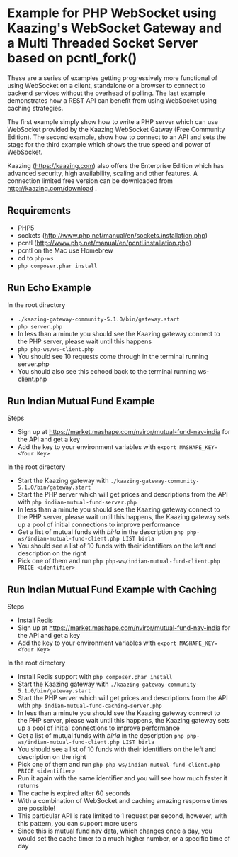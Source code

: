 Example for PHP WebSocket using Kaazing's WebSocket Gateway and a Multi Threaded Socket Server based on pcntl_fork()
====================

These are a series of examples getting progressively more functional of using WebSocket on a client, standalone or a browser to connect to backend services without the overhead of polling. The last example demonstrates how a REST API can benefit from using WebSocket using caching strategies.

The first example simply show how to write a PHP server which can use WebSocket provided by the Kaazing WebSocket Gatway (Free Community Edition). The second example, show how to connect to an API and sets the stage for the third example which shows the true speed and power of WebSocket.

Kaazing (https://kaazing.com) also offers the Enterprise Edition which has advanced security, high availability, scaling and other features. A connection limited free version can be downloaded from http://kaazing.com/download .

Requirements
---------------------
* PHP5	
* sockets (http://www.php.net/manual/en/sockets.installation.php)
* pcntl (http://www.php.net/manual/en/pcntl.installation.php)
* pcntl on the Mac use Homebrew
* cd to `php-ws`
* `php composer.phar install`

Run Echo Example
---------------------
In the root directory
* `./kaazing-gateway-community-5.1.0/bin/gateway.start` 
* `php server.php`
* In less than a minute you should see the Kaazing gateway connect to the PHP server, please wait until this happens
* `php php-ws/ws-client.php`
* You should see 10 requests come through in the terminal running server.php
* You should also see this echoed back to the terminal running ws-client.php

Run Indian Mutual Fund Example
------------------------------
Steps
* Sign up at https://market.mashape.com/nviror/mutual-fund-nav-india for the API and get a key
* Add the key to your environment variables with `export MASHAPE_KEY=<Your Key>`

In the root directory
* Start the Kaazing gateway with `./kaazing-gateway-community-5.1.0/bin/gateway.start` 
* Start the PHP server which will get prices and descriptions from the API with `php indian-mutual-fund-server.php`
* In less than a minute you should see the Kaazing gateway connect to the PHP server, please wait until this happens, the Kaazing gateway sets up a pool of initial connections to improve performance
* Get a list of mutual funds with *birla* in the description `php php-ws/indian-mutual-fund-client.php LIST birla`
* You should see a list of 10 funds with their identifiers on the left and description on the right
* Pick one of them and run `php php-ws/indian-mutual-fund-client.php PRICE <identifier>`

Run Indian Mutual Fund Example with Caching
-------------------------------------------
Steps
* Install Redis
* Sign up at https://market.mashape.com/nviror/mutual-fund-nav-india for the API and get a key
* Add the key to your environment variables with `export MASHAPE_KEY=<Your Key>`

In the root directory
* Install Redis support with `php composer.phar install`
* Start the Kaazing gateway with `./kaazing-gateway-community-5.1.0/bin/gateway.start` 
* Start the PHP server which will get prices and descriptions from the API with `php indian-mutual-fund-caching-server.php`
* In less than a minute you should see the Kaazing gateway connect to the PHP server, please wait until this happens, the Kaazing gateway sets up a pool of initial connections to improve performance
* Get a list of mutual funds with *birla* in the description `php php-ws/indian-mutual-fund-client.php LIST birla`
* You should see a list of 10 funds with their identifiers on the left and description on the right
* Pick one of them and run `php php-ws/indian-mutual-fund-client.php PRICE <identifier>`
* Run it again with the same identifier and you will see how much faster it returns
* The cache is expired after 60 seconds
* With a combination of WebSocket and caching amazing response times are possible!
* This particular API is rate limited to 1 request per second, however, with this pattern, you can support more users
* Since this is mutual fund nav data, which changes once a day, you would set the cache timer to a much higher number, or a specific time of day